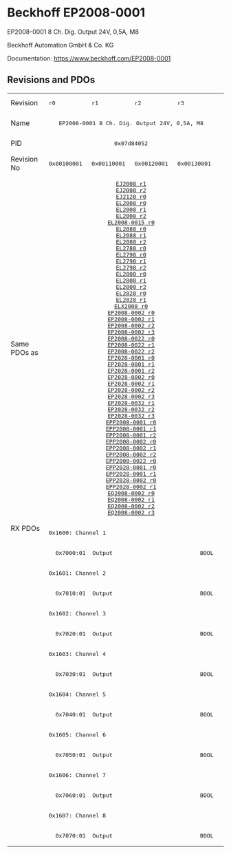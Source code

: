 # Beckhoff EP2008-0001

EP2008-0001 8 Ch. Dig. Output 24V, 0,5A, M8

Beckhoff Automation GmbH & Co. KG

Documentation: <a href="https://www.beckhoff.com/EP2008-0001">https://www.beckhoff.com/EP2008-0001</a>

## Revisions and PDOs
<table>
<tr >
<td class="first">Revision</td>
<td ><pre>r0</pre></td>
<td ><pre>r1</pre></td>
<td ><pre>r2</pre></td>
<td ><pre>r3</pre></td>
</tr>
<tr >
<td class="first">Name</td>
<td  colspan=4 align="center"><pre>EP2008-0001 8 Ch. Dig. Output 24V, 0,5A, M8</pre></td>
</tr>
<tr >
<td class="first">PID</td>
<td  colspan=4 align="center"><pre>0x07d84052</pre></td>
</tr>
<tr >
<td class="first">Revision No</td>
<td ><pre>0x00100001</pre></td>
<td ><pre>0x00110001</pre></td>
<td ><pre>0x00120001</pre></td>
<td ><pre>0x00130001</pre></td>
</tr>
<tr >
<td class="first">Same PDOs as</td>
<td  colspan=4 align="center"><pre><a href="EJ2008">EJ2008 r1</a><br/><a href="EJ2008">EJ2008 r2</a><br/><a href="EJ2128">EJ2128 r0</a><br/><a href="EL2008">EL2008 r0</a><br/><a href="EL2008">EL2008 r1</a><br/><a href="EL2008">EL2008 r2</a><br/><a href="EL2008-0015">EL2008-0015 r0</a><br/><a href="EL2088">EL2088 r0</a><br/><a href="EL2088">EL2088 r1</a><br/><a href="EL2088">EL2088 r2</a><br/><a href="EL2788">EL2788 r0</a><br/><a href="EL2798">EL2798 r0</a><br/><a href="EL2798">EL2798 r1</a><br/><a href="EL2798">EL2798 r2</a><br/><a href="EL2808">EL2808 r0</a><br/><a href="EL2808">EL2808 r1</a><br/><a href="EL2808">EL2808 r2</a><br/><a href="EL2828">EL2828 r0</a><br/><a href="EL2828">EL2828 r1</a><br/><a href="ELX2008">ELX2008 r0</a><br/><a href="EP2008-0002">EP2008-0002 r0</a><br/><a href="EP2008-0002">EP2008-0002 r1</a><br/><a href="EP2008-0002">EP2008-0002 r2</a><br/><a href="EP2008-0002">EP2008-0002 r3</a><br/><a href="EP2008-0022">EP2008-0022 r0</a><br/><a href="EP2008-0022">EP2008-0022 r1</a><br/><a href="EP2008-0022">EP2008-0022 r2</a><br/><a href="EP2028-0001">EP2028-0001 r0</a><br/><a href="EP2028-0001">EP2028-0001 r1</a><br/><a href="EP2028-0001">EP2028-0001 r2</a><br/><a href="EP2028-0002">EP2028-0002 r0</a><br/><a href="EP2028-0002">EP2028-0002 r1</a><br/><a href="EP2028-0002">EP2028-0002 r2</a><br/><a href="EP2028-0002">EP2028-0002 r3</a><br/><a href="EP2028-0032">EP2028-0032 r1</a><br/><a href="EP2028-0032">EP2028-0032 r2</a><br/><a href="EP2028-0032">EP2028-0032 r3</a><br/><a href="EPP2008-0001">EPP2008-0001 r0</a><br/><a href="EPP2008-0001">EPP2008-0001 r1</a><br/><a href="EPP2008-0001">EPP2008-0001 r2</a><br/><a href="EPP2008-0002">EPP2008-0002 r0</a><br/><a href="EPP2008-0002">EPP2008-0002 r1</a><br/><a href="EPP2008-0002">EPP2008-0002 r2</a><br/><a href="EPP2008-0022">EPP2008-0022 r0</a><br/><a href="EPP2028-0001">EPP2028-0001 r0</a><br/><a href="EPP2028-0001">EPP2028-0001 r1</a><br/><a href="EPP2028-0002">EPP2028-0002 r0</a><br/><a href="EPP2028-0002">EPP2028-0002 r1</a><br/><a href="EQ2008-0002">EQ2008-0002 r0</a><br/><a href="EQ2008-0002">EQ2008-0002 r1</a><br/><a href="EQ2008-0002">EQ2008-0002 r2</a><br/><a href="EQ2008-0002">EQ2008-0002 r3</a></pre></td>
</tr>
<tr class="rxpdo pdosection">
<td class="first" rowspan=16 valign=top>RX PDOs</td>
<td colspan=4 align="left"><pre>0x1600: Channel 1</pre></td>
<td></td>
</tr>
<tr class="rxpdo">
<td class="first" colspan=4 align="left"><pre>  0x7000:01  Output                          BOOL</pre></td>
</tr>
<tr class="rxpdo pdosection">
<td class="first" colspan=4 align="left"><pre>0x1601: Channel 2</pre></td>
</tr>
<tr class="rxpdo">
<td class="first" colspan=4 align="left"><pre>  0x7010:01  Output                          BOOL</pre></td>
</tr>
<tr class="rxpdo pdosection">
<td class="first" colspan=4 align="left"><pre>0x1602: Channel 3</pre></td>
</tr>
<tr class="rxpdo">
<td class="first" colspan=4 align="left"><pre>  0x7020:01  Output                          BOOL</pre></td>
</tr>
<tr class="rxpdo pdosection">
<td class="first" colspan=4 align="left"><pre>0x1603: Channel 4</pre></td>
</tr>
<tr class="rxpdo">
<td class="first" colspan=4 align="left"><pre>  0x7030:01  Output                          BOOL</pre></td>
</tr>
<tr class="rxpdo pdosection">
<td class="first" colspan=4 align="left"><pre>0x1604: Channel 5</pre></td>
</tr>
<tr class="rxpdo">
<td class="first" colspan=4 align="left"><pre>  0x7040:01  Output                          BOOL</pre></td>
</tr>
<tr class="rxpdo pdosection">
<td class="first" colspan=4 align="left"><pre>0x1605: Channel 6</pre></td>
</tr>
<tr class="rxpdo">
<td class="first" colspan=4 align="left"><pre>  0x7050:01  Output                          BOOL</pre></td>
</tr>
<tr class="rxpdo pdosection">
<td class="first" colspan=4 align="left"><pre>0x1606: Channel 7</pre></td>
</tr>
<tr class="rxpdo">
<td class="first" colspan=4 align="left"><pre>  0x7060:01  Output                          BOOL</pre></td>
</tr>
<tr class="rxpdo pdosection">
<td class="first" colspan=4 align="left"><pre>0x1607: Channel 8</pre></td>
</tr>
<tr class="rxpdo">
<td class="first" colspan=4 align="left"><pre>  0x7070:01  Output                          BOOL</pre></td>
</tr>
</table>
